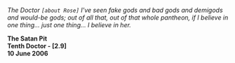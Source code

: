 _The Doctor_ _`[about Rose]` I've seen fake gods and bad gods and demigods and would-be gods; out of all that, out of that whole pantheon, if I believe in one thing... just one thing... I believe in her._

**The Satan Pit  
Tenth Doctor - [2.9]  
10 June 2006**